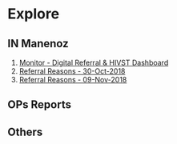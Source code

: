 # Explore

## IN Manenoz

1. [Monitor - Digital Referral & HIVST Dashboard](http://bit.ly/2RSwvj3)
1. [Referral Reasons - 30-Oct-2018](http://bit.ly/Referral_Reasons_IN)
2. [Referral Reasons - 09-Nov-2018](http://bit.ly/Referrals_9Nov) 


## OPs Reports




## Others

[Awesome DS repository]: https://github.com/bulutyazilim/awesome-datascience
